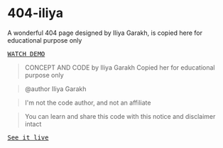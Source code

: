 # 404-iliya
A wonderful 404 page designed by Iliya Garakh, is copied here for educational purpose only

[<kbd>WATCH DEMO</kbd>](https://mayeenulislam.github.io/404-iliya/)

> CONCEPT AND CODE by Iliya Garakh
> Copied her for educational purpose only

> @author Iliya Garakh

> I'm not the code author, and not an affiliate

> You can learn and share this code with this notice and disclaimer intact

[<kbd>See it live</kbd>](https://passwork.me/oops)
